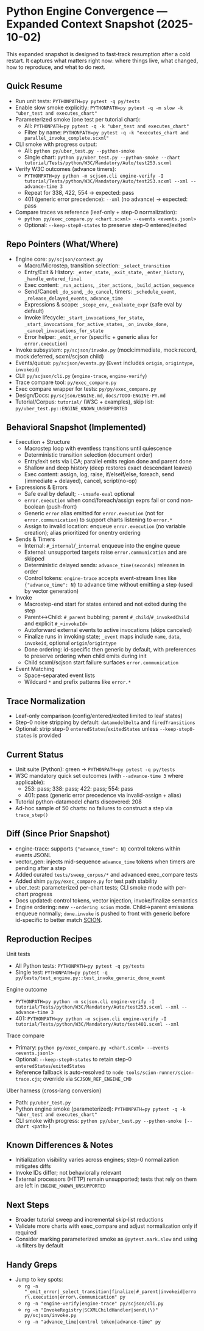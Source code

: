# Python Engine Convergence — Expanded Context Snapshot (2025-10-02)

This expanded snapshot is designed to fast‑track resumption after a cold restart. It captures what matters right now: where things live, what changed, how to reproduce, and what to do next.

## Quick Resume
- Run unit tests: `PYTHONPATH=py pytest -q py/tests`
- Enable slow smoke explicitly: `PYTHONPATH=py pytest -q -m slow -k "uber_test and executes_chart"`
- Parameterized smoke (one test per tutorial chart):
  - All: `PYTHONPATH=py pytest -q -k "uber_test and executes_chart"`
  - Filter by name: `PYTHONPATH=py pytest -q -k "executes_chart and parallel_invoke_complete.scxml"`
- CLI smoke with progress output:
  - All: `python py/uber_test.py --python-smoke`
  - Single chart: `python py/uber_test.py --python-smoke --chart tutorial/Tests/python/W3C/Mandatory/Auto/test253.scxml`
- Verify W3C outcomes (advance timers):
  - `PYTHONPATH=py python -m scjson.cli engine-verify -I tutorial/Tests/python/W3C/Mandatory/Auto/test253.scxml --xml --advance-time 3`
  - Repeat for 338, 422, 554 → expected: pass
  - 401 (generic error precedence): `--xml` (no advance) → expected: pass
- Compare traces vs reference (leaf-only + step-0 normalization):
  - `python py/exec_compare.py <chart.scxml> --events <events.jsonl>`
  - Optional: `--keep-step0-states` to preserve step-0 entered/exited

## Repo Pointers (What/Where)
- Engine core: `py/scjson/context.py`
  - Macro/Microstep, transition selection: `_select_transition`
  - Entry/Exit & History: `_enter_state`, `_exit_state`, `_enter_history`, `_handle_entered_final`
  - Exec content: `_run_actions`, `_iter_actions`, `_build_action_sequence`
  - Send/Cancel: `_do_send`, `_do_cancel`, timers: `_schedule_event`, `_release_delayed_events`, `advance_time`
  - Expressions & scope: `_scope_env`, `_evaluate_expr` (safe eval by default)
  - Invoke lifecycle: `_start_invocations_for_state`, `_start_invocations_for_active_states`, `_on_invoke_done`, `_cancel_invocations_for_state`
  - Error helper: `_emit_error` (specific + generic alias for `error.execution`)
- Invoke subsystem: `py/scjson/invoke.py` (mock:immediate, mock:record, mock:deferred, scxml/scjson child)
- Events/queue: `py/scjson/events.py` (`Event` includes `origin`, `origintype`, `invokeid`)
- CLI: `py/scjson/cli.py` (`engine-trace`, `engine-verify`)
- Trace compare tool: `py/exec_compare.py`
- Exec compare wrapper for tests: `py/py/exec_compare.py`
- Design/Docs: `py/scjson/ENGINE.md`, `docs/TODO-ENGINE-PY.md`
- Tutorial/Corpus: `tutorial/` (W3C + examples), skip list: `py/uber_test.py::ENGINE_KNOWN_UNSUPPORTED`

## Behavioral Snapshot (Implemented)
- Execution + Structure
  - Macrostep loop with eventless transitions until quiescence
  - Deterministic transition selection (document order)
  - Entry/exit sets via LCA; parallel emits region done and parent done
  - Shallow and deep history (deep restores exact descendant leaves)
  - Exec content: assign, log, raise, if/elseif/else, foreach, send (immediate + delayed), cancel, script(no-op)
- Expressions & Errors
  - Safe eval by default; `--unsafe-eval` optional
  - `error.execution` when cond/foreach/assign exprs fail or cond non-boolean (push-front)
  - Generic `error` alias emitted for `error.execution` (not for `error.communication`) to support charts listening to `error.*`
  - Assign to invalid location: enqueue `error.execution` (no variable creation); alias prioritized for onentry ordering
- Sends & Timers
  - Internal: `#_internal`/`_internal` enqueue into the engine queue
  - External: unsupported targets raise `error.communication` and are skipped
  - Deterministic delayed sends: `advance_time(seconds)` releases in order
  - Control tokens: `engine-trace` accepts event-stream lines like `{"advance_time": N}` to advance time without emitting a step (used by vector generation)
- Invoke
  - Macrostep-end start for states entered and not exited during the step
  - Parent↔Child: `#_parent` bubbling; parent `#_child`/`#_invokedChild` and explicit `#_<invokeId>`
  - Autoforward external events to active invocations (skips canceled)
  - Finalize runs in invoking state; `_event` maps include `name`, `data`, `invokeid`, optional `origin`/`origintype`
  - Done ordering: id-specific then generic by default, with preferences to preserve ordering when child emits during init
  - Child scxml/scjson start failure surfaces `error.communication`
- Event Matching
  - Space-separated event lists
  - Wildcard `*` and prefix patterns like `error.*`

## Trace Normalization
- Leaf-only comparison (config/entered/exited limited to leaf states)
- Step-0 noise stripping by default: `datamodelDelta` and `firedTransitions`
- Optional: strip step-0 `enteredStates`/`exitedStates` unless `--keep-step0-states` is provided

## Current Status
- Unit suite (Python): green → `PYTHONPATH=py pytest -q py/tests`
- W3C mandatory quick set outcomes (with `--advance-time 3` where applicable):
  - 253: pass; 338: pass; 422: pass; 554: pass
  - 401: pass (generic error precedence via invalid-assign + alias)
- Tutorial python-datamodel charts discovered: 208
- Ad-hoc sample of 50 charts: no failures to construct a step via `trace_step()`

## Diff (Since Prior Snapshot)
- engine-trace: supports `{"advance_time": N}` control tokens within events JSONL
- vector_gen: injects mid-sequence `advance_time` tokens when timers are pending after a step
- Added curated `tests/sweep_corpus/*` and advanced exec_compare tests
- Added shim `py/py/exec_compare.py` for test path stability
- uber_test: parameterized per-chart tests; CLI smoke mode with per-chart progress
- Docs updated: control tokens, vector injection, invoke/finalize semantics
- Engine ordering: new `--ordering scion` mode. Child→parent emissions enqueue normally; `done.invoke` is pushed to front with generic before id-specific to better match [SCION](https://www.npmjs.com/package/scion).

## Reproduction Recipes
Unit tests
- All Python tests: `PYTHONPATH=py pytest -q py/tests`
- Single test: `PYTHONPATH=py pytest -q py/tests/test_engine.py::test_invoke_generic_done_event`

Engine outcome
- `PYTHONPATH=py python -m scjson.cli engine-verify -I tutorial/Tests/python/W3C/Mandatory/Auto/test253.scxml --xml --advance-time 3`
- 401: `PYTHONPATH=py python -m scjson.cli engine-verify -I tutorial/Tests/python/W3C/Mandatory/Auto/test401.scxml --xml`

Trace compare
- Primary: `python py/exec_compare.py <chart.scxml> --events <events.jsonl>`
- Optional: `--keep-step0-states` to retain step-0 `enteredStates`/`exitedStates`
- Reference fallback is auto-resolved to `node tools/scion-runner/scion-trace.cjs`; override via `SCJSON_REF_ENGINE_CMD`

Uber harness (cross‑lang conversion)
- Path: `py/uber_test.py`
- Python engine smoke (parameterized): `PYTHONPATH=py pytest -q -k "uber_test and executes_chart"`
- CLI smoke with progress: `python py/uber_test.py --python-smoke [--chart <path>]`

## Known Differences & Notes
- Initialization visibility varies across engines; step-0 normalization mitigates diffs
- Invoke IDs differ; not behaviorally relevant
- External processors (HTTP) remain unsupported; tests that rely on them are left in `ENGINE_KNOWN_UNSUPPORTED`

## Next Steps
- Broader tutorial sweep and incremental skip‑list reductions
- Validate more charts with exec_compare and adjust normalization only if required
- Consider marking parameterized smoke as `@pytest.mark.slow` and using `-k` filters by default

## Handy Greps
- Jump to key spots:
  - `rg -n "_emit_error|_select_transition|finalize|#_parent|invokeid|error\.execution|error\.communication" py`
  - `rg -n "engine-verify|engine-trace" py/scjson/cli.py`  
  - `rg -n "InvokeRegistry|SCXMLChildHandler|send\(\)" py/scjson/invoke.py`
  - `rg -n "advance_time|control token|advance-time" py`
